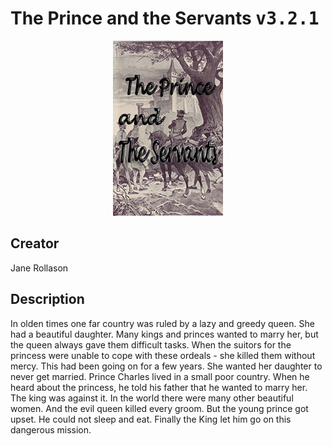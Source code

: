 
# The Prince and the Servants <kbd>v3.2.1</kbd>

<center>
  <img src="./cover-1024.jpg"/>
</center>

## Creator
Jane Rollason

## Description
In olden times one far country was ruled by a lazy and greedy queen. She had a beautiful daughter. Many kings and princes wanted to marry her, but the queen always gave them difficult tasks. When the suitors for the princess were unable to cope with these ordeals - she killed them without mercy. This had been going on for a few years. She wanted her daughter to never get married. Prince Charles lived in a small poor country. When he heard about the princess, he told his father that he wanted to marry her. The king was against it.  In the world there were many other beautiful women. And the evil queen killed every groom. But the young prince got upset. He could not sleep and eat. Finally the King let him go on this dangerous mission.
